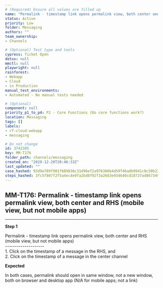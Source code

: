 ```yaml
---
# (Required) Ensure all values are filled up
name: "Permalink - timestamp link opens permalink view, both center and RHS (mobile view, but not mobile apps)"
status: Active
priority: Low
folder: Messaging
authors: ""
team_ownership: 
- Channels

# (Optional) Test type and tools
cypress: Ticket Open
detox: null
mmctl: null
playwright: null
rainforest: 
- Webapp
- Cloud
- in Production
manual_test_environments: 
- Automated - No manual tests needed

# (Optional)
component: null
priority_p1_to_p4: P2 - Core Functions (Do core functions work?)
location: Messaging
tags: []
labels: 
- rf-cloud-webapp
- messaging

# Do not change
id: 3742385
key: MM-T176
folder_path: channels/messaging
created_on: "2019-12-20T20:46:33Z"
last_updated: ""
case_hashed: 93d9e789f901f689836c31d96ef2a976386b4d59f46adb9941c0c50b22376cd8edea02f7fb224ea8c1b054a2c34d598c
steps_hashed: 3fc5f807f2f5a4ec4e9fa2bd8f92f3a2683e934640cd18737ad867349d307e35676ccf79451127a13672ea65c61ffbf5
---
```


## MM-T176: Permalink - timestamp link opens permalink view, both center and RHS (mobile view, but not mobile apps)

---

**Step 1**

Permalink - timestamp link opens permalink view, both center and RHS (mobile view, but not mobile apps)\
\--------------------\
1\. Click on the timestamp of a message in the RHS, and\
2\. Click on the timestamp of a message in the center channel

**Expected**

In both cases, permalink should open in same window, not a new window, both on browser and desktop app (N/A for mobile apps; not a link)
